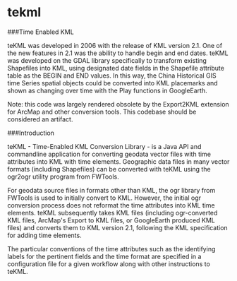 # tekml
###Time Enabled KML

teKML was developed in 2006 with the release of KML version 2.1. One of the new features in 2.1 was the ability to handle begin and end dates. teKML was developed on the GDAL library specifically to transform existing Shapefiles into KML, using designated date fields in the Shapefile attribute table as the BEGIN and END values. In this way, the China Historical GIS time Series spatial objects could be converted into KML placemarks and shown as changing over time with the Play functions in GoogleEarth.

Note: this code was largely rendered obsolete by the Export2KML extension for ArcMap and other conversion tools. This codebase should be considered an artifact.

###Introduction

teKML - Time-Enabled KML Conversion Library - is a Java API and commandline application for converting geodata vector files with time attributes into KML with time elements. Geographic data files in many vector formats (including Shapefiles) can be converted with teKML using the ogr2ogr utility program from FWTools.

For geodata source files in formats other than KML, the ogr library from FWTools is used to initially convert to KML. However, the initial ogr conversion process does not reformat the time attributes into KML time elements. teKML subsequently takes KML files (including ogr-converted KML files, ArcMap's Export to KML files, or GoogleEarth produced KML files) and converts them to KML version 2.1, following the KML specification for adding time elements.

The particular conventions of the time attributes such as the identifying labels for the pertinent fields and the time format are specified in a configuration file for a given workflow along with other instructions to teKML.
